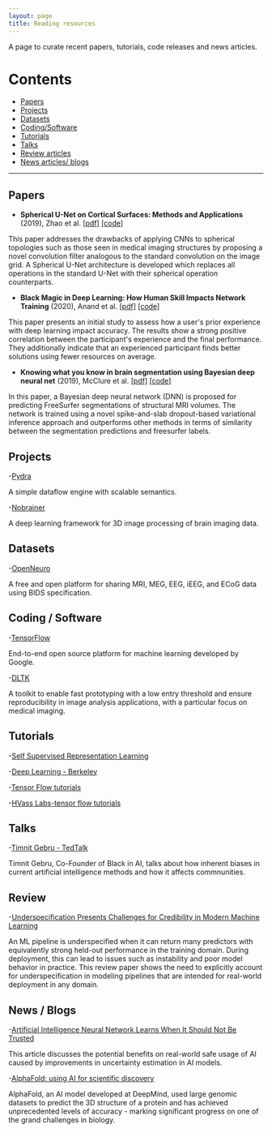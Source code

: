 ```yaml
---
layout: page
title: Reading resources
---
```

A page to curate recent papers, tutorials, code releases and news articles.

# Contents
* [Papers](#papers)
* [Projects](#projects)
* [Datasets](#datasets)
* [Coding/Software](#coding-software)
* [Tutorials](#tutorials)
* [Talks](#talks)
* [Review articles](#review)
* [News articles/ blogs](#news-blogs)

* * *

## Papers
- **Spherical U-Net on Cortical Surfaces: Methods and Applications** (2019), Zhao et al. [[pdf]](http://arxiv.org/pdf/1503.02531) [[code]](https://github.com/zhaofenqiang/Spherical_U-Net)

This paper addresses the drawbacks of applying CNNs to spherical topologies such as those seen in medical imaging structures by proposing a novel convolution filter analogous to the standard convolution on the image grid. A Spherical U-Net architecture is developed which replaces all operations in the standard U-Net with their spherical operation counterparts.

- **Black Magic in Deep Learning: How Human Skill Impacts Network Training** (2020), Anand et al. [[pdf]](https://arxiv.org/abs/2008.05981) [[code]](https://github.com/anandkanav92/htune)

This paper presents an initial study to assess how a user's prior experience with deep learning impact accuracy. The results show a strong positive correlation between the participant's experience and the final performance. They additionally indicate that an experienced participant finds better solutions using fewer resources on average.

- **Knowing what you know in brain segmentation using Bayesian deep neural net** (2019), McClure et al. [[pdf]](https://arxiv.org/abs/1812.01719) [[code]](https://github.com/neuronets/kwyk)

In this paper, a Bayesian deep neural network (DNN) is proposed for predicting FreeSurfer segmentations of structural MRI volumes. The network is trained using a novel spike-and-slab dropout-based variational inference approach and outperforms other methods in terms of similarity between the segmentation predictions and freesurfer labels.



## Projects

-[Pydra](https://github.com/nipype/pydra)

A simple dataflow engine with scalable semantics.

-[Nobrainer](https://github.com/neuronets/nobrainer)

A deep learning framework for 3D image processing of brain imaging data.


## Datasets
  
-[OpenNeuro](https://openneuro.org)

A free and open platform for sharing MRI, MEG, EEG, iEEG, and ECoG data using BIDS specification.


## Coding / Software

-[TensorFlow](https://www.tensorflow.org)

End-to-end open source platform for machine learning developed by Google.

-[DLTK](https://github.com/DLTK/DLTK)

A toolkit to enable fast prototyping with a low entry threshold and ensure reproducibility in image analysis applications, with a particular focus on medical imaging.




## Tutorials

-[Self Supervised Representation Learning](https://lilianweng.github.io/lil-log/2019/11/10/self-supervised-learning.html)

-[Deep Learning - Berkeley](https://berkeley-deep-learning.github.io/cs294-131-s17/)

-[Tensor Flow tutorials](https://github.com/chiphuyen/stanford-tensorflow-tutorials/)

-[HVass Labs-tensor flow tutorials](https://github.com/Hvass-Labs/TensorFlow-Tutorials)


## Talks

-[Timnit Gebru - TedTalk](https://www.youtube.com/watch?v=PWCtoVt1CJM)

Timnit Gebru, Co-Founder of Black in AI, talks about how inherent biases in current artificial intelligence methods and how it affects commnunities.



## Review

-[Underspecification Presents Challenges for Credibility in Modern Machine Learning](https://arxiv.org/pdf/2011.03395.pdf)

An ML pipeline is underspecified when it can return many predictors with equivalently strong held-out performance in the training domain. During deployment, this can lead to issues such as instability and poor model behavior in practice. This review paper shows the need to explicitly account for underspecification in modeling pipelines that are intended for real-world deployment in any domain.

## News / Blogs

-[Artificial Intelligence Neural Network Learns When It Should Not Be Trusted](https://scitechdaily.com/artificial-intelligence-neural-network-learns-when-it-should-not-be-trusted/)

This article discusses the potential benefits on real-world safe usage of AI caused by improvements in uncertainty estimation in AI models.

-[AlphaFold: using AI for scientific discovery](https://deepmind.com/blog/article/AlphaFold-Using-AI-for-scientific-discovery)

AlphaFold, an AI model developed at DeepMind, used large genomic datasets to predict the 3D structure of a protein and has achieved unprecedented levels of accuracy - marking significant progress on one of the grand challenges in biology.



